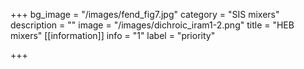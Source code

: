 +++
bg_image = "/images/fend_fig7.jpg"
category = "SIS mixers"
description = ""
image = "/images/dichroic_iram1-2.png"
title = "HEB mixers"
[[information]]
info = "1"
label = "priority"

+++
